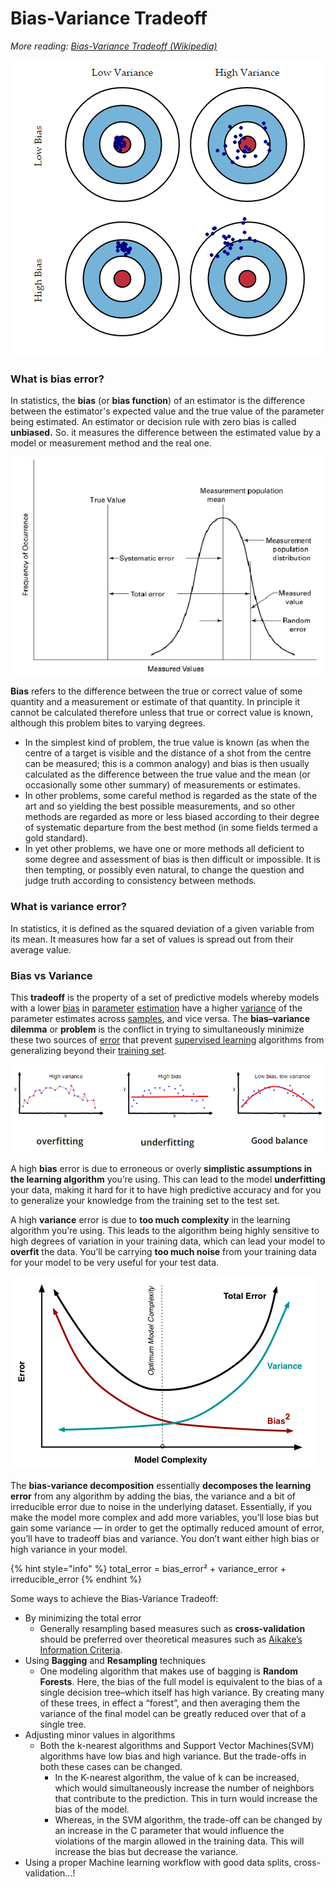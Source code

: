 # Bias-Variance Tradeoff

_More reading:_ [_Bias-Variance Tradeoff \(Wikipedia\)_](https://en.wikipedia.org/wiki/Bias-variance_tradeoff)

![](../../.gitbook/assets/image%20%2832%29.png)

### What is bias error?

In statistics, the **bias** \(or **bias function**\) of an estimator is the difference between the estimator's expected value and the true value of the parameter being estimated. An estimator or decision rule with zero bias is called **unbiased.** So. it measures the difference between the estimated value by a model or measurement method and the real one.

![The bias is expressed as the systematic error](../../.gitbook/assets/illustration-of-precision-error-and-bias-error-reprinted-with-minor-changes-from-asme.png)

**Bias** refers to the difference between the true or correct value of some quantity and a measurement or estimate of that quantity. In principle it cannot be calculated therefore unless that true or correct value is known, although this problem bites to varying degrees.

* In the simplest kind of problem, the true value is known \(as when the centre of a target is visible and the distance of a shot from the centre can be measured; this is a common analogy\) and bias is then usually calculated as the difference between the true value and the mean \(or occasionally some other summary\) of measurements or estimates.
* In other problems, some careful method is regarded as the state of the art and so yielding the best possible measurements, and so other methods are regarded as more or less biased according to their degree of systematic departure from the best method \(in some fields termed a gold standard\).
* In yet other problems, we have one or more methods all deficient to some degree and assessment of bias is then difficult or impossible. It is then tempting, or possibly even natural, to change the question and judge truth according to consistency between methods.

### What is variance error?

In statistics, it is defined as the squared deviation of a given variable from its mean. It measures how far a set of values is spread out from their average value.

### Bias vs Variance

This **tradeoff** is the property of a set of predictive models whereby models with a lower [bias](https://en.wikipedia.org/wiki/Bias_of_an_estimator) in [parameter](https://en.wikipedia.org/wiki/Statistical_parameter) [estimation](https://en.wikipedia.org/wiki/Estimation_theory) have a higher [variance](https://en.wikipedia.org/wiki/Variance) of the parameter estimates across [samples](https://en.wikipedia.org/wiki/Sample_%28statistics%29), and vice versa. The **bias–variance dilemma** or **problem** is the conflict in trying to simultaneously minimize these two sources of [error](https://en.wikipedia.org/wiki/Errors_and_residuals_in_statistics) that prevent [supervised learning](https://en.wikipedia.org/wiki/Supervised_learning) algorithms from generalizing beyond their [training set](https://en.wikipedia.org/wiki/Training_set).

![Relation with overfit and underfit](../../.gitbook/assets/bias_var.png)

A high **bias** error is due to erroneous or overly **simplistic assumptions in the learning algorithm** you’re using. This can lead to the model **underfitting** your data, making it hard for it to have high predictive accuracy and for you to generalize your knowledge from the training set to the test set.

A high **variance** error is due to **too much complexity** in the learning algorithm you’re using. This leads to the algorithm being highly sensitive to high degrees of variation in your training data, which can lead your model to **overfit** the data. You’ll be carrying **too much noise** from your training data for your model to be very useful for your test data.

![](../../.gitbook/assets/image%20%2810%29.png)

The **bias-variance decomposition** essentially **decomposes the learning error** from any algorithm by adding the bias, the variance and a bit of irreducible error due to noise in the underlying dataset. Essentially, if you make the model more complex and add more variables, you’ll lose bias but gain some variance — in order to get the optimally reduced amount of error, you’ll have to tradeoff bias and variance. You don’t want either high bias or high variance in your model.

{% hint style="info" %}
total\_error = bias\_error² + variance\_error + irreducible\_error
{% endhint %}

Some ways to achieve the Bias-Variance Tradeoff:

* By minimizing the total error
  * Generally resampling based measures such as **cross-validation** should be preferred over theoretical measures such as [Aikake’s Information Criteria](http://www.statisticshowto.com/akaikes-information-criterion/).
* Using **Bagging** and **Resampling** techniques
  * One modeling algorithm that makes use of bagging is **Random Forests**. Here, the bias of the full model is equivalent to the bias of a single decision tree–which itself has high variance. By creating many of these trees, in effect a “forest”, and then averaging them the variance of the final model can be greatly reduced over that of a single tree.
* Adjusting minor values in algorithms
  * Both the k-nearest algorithms and Support Vector Machines\(SVM\) algorithms have low bias and high variance. But the trade-offs in both these cases can be changed. 
    * In the K-nearest algorithm, the value of k can be increased, which would simultaneously increase the number of neighbors that contribute to the prediction. This in turn would increase the bias of the model. 
    * Whereas, in the SVM algorithm, the trade-off can be changed by an increase in the C parameter that would influence the violations of the margin allowed in the training data. This will increase the bias but decrease the variance.
* Using a proper Machine learning workflow with good data splits, cross-validation...!

